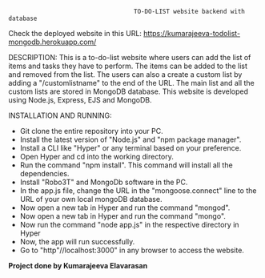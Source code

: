                                       TO-DO-LIST website backend with database

Check the deployed website in this URL: https://kumarajeeva-todolist-mongodb.herokuapp.com/

DESCRIPTION:
This is a to-do-list website where users can add the list of items and tasks they have to perform. The items can be added to the list and removed from the list. The users can also a create a custom list by adding a "/customlistname" to the end of the URL. The main list and all the custom lists are stored in MongoDB database. This website is developed using Node.js, Express, EJS and MongoDB.

INSTALLATION AND RUNNING:
* Git clone the entire repository into your PC.
* Install the latest version of "Node.js" and "npm package manager".
* Install a CLI like "Hyper" or any terminal based on your preference.
* Open Hyper and cd into the working directory.
* Run the command "npm install". This command will install all the dependencies.
* Install "Robo3T" and MongoDb software in the PC.
* In the app.js file, change the URL in the "mongoose.connect" line to the URL of your own local mongoDB database.
* Now open a new tab in Hyper and run the command "mongod".
* Now open a new tab in Hyper and run the command "mongo".
* Now run the command "node app.js" in the respective directory in Hyper
* Now, the app will run successfully.
* Go to "http"//localhost:3000" in any browser to access the website.

**Project done by Kumarajeeva Elavarasan**
